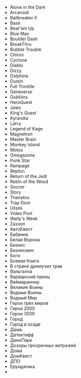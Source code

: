 *   Alone in the Dark
*   Arcanoid
*   Ballbreaker II
*   Base
*   Beat'em Up
*   Blue Max
*   Boulder Dash
*   BreakThru
*   Bubble Trouble
*   Chiron
*   Cyclone
*   Diablo
*   Dizzy
*   Dolphine
*   Dustin
*   Full Throttle
*   Geneverse
*   Gobliiins
*   HeroQuest
*   Jaws
*   King's Quest
*   Kyrandia
*   Larry
*   Legend of Kage
*   Magnetron
*   Master Brain
*   Monkey Island
*   Motos
*   Omegazone
*   Punk Star
*   Rampage
*   Repton
*   Return of the Jedi
*   Robin of the Wood
*   Soccer
*   Story
*   Thanatos
*   Trap Door
*   Ulises
*   Video Pool
*   Wally's Week
*   Zaxxon
*   АвтоКвест
*   Бабанна
*   Белая Ворона
*   Бизнес
*   Бизнесмен
*   Боги
*   Боевая Книга
*   В стране дремучих трав
*   Вальгалла
*   Варварский принц
*   Веймараннер
*   Великие Воины
*   Водные Воины
*   Водный Мир
*   Герои трех миров
*   Герои 2000
*   Герои 3000
*   Город
*   Город в осаде
*   Дама
*   Детектифф
*   ДиноПарк
*   Дозоры прозрачных витражей
*   Дома
*   ДомКвест
*   ДПО
*   Ерундатика
*